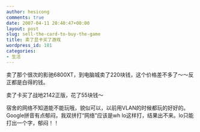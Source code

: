 ```yaml
---
author: hesicong
comments: true
date: 2007-04-11 20:40:47+00:00
layout: post
slug: sell-the-card-to-buy-the-game
title: 卖了显卡买了游戏
wordpress_id: 181
categories:
- 生活
---
```



卖了那个很次的影驰6800XT，到电脑城卖了220块钱，这个价格差不多了～～反正都是白得的钱。

卖了卡买了战地2142正版，花了55块钱～

宿舍的网络不知道能不能玩哦，貌似可以，以前用VLAN的时候都玩的好好的。
Google拼音有点郁闷，我双拼打“网络”应该是wh lo这样打，结果出不来。lo只能打出一个字，郁闷！！
